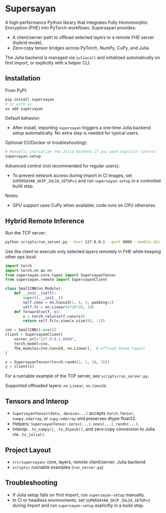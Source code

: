 # Supersayan

A high‑performance Python library that integrates Fully Homomorphic Encryption (FHE) into PyTorch workflows. Supersayan provides:

- A client/server path to offload selected layers to a remote FHE server (hybrid mode).
- Zero‑copy tensor bridges across PyTorch, NumPy, CuPy, and Julia.

The Julia backend is managed via `juliacall` and initialized automatically on first import, or explicitly with a helper CLI.

## Installation

From PyPI:

```bash
pip install supersayan
# or with uv
uv add supersayan
```

Default behavior:
- After install, importing `supersayan` triggers a one‑time Julia backend setup automatically. No extra step is needed for typical users.

Optional (CI/Docker or troubleshooting):

```bash
# Manually initialize the Julia backend if you want explicit control
supersayan-setup
```

Advanced control (not recommended for regular users):
- To prevent network access during import in CI images, set `SUPERSAYAN_SKIP_JULIA_SETUP=1` and run `supersayan-setup` in a controlled build step.

Notes:
- GPU support uses CuPy when available; code runs on CPU otherwise.

## Hybrid Remote Inference

Run the TCP server:

```bash
python scripts/run_server.py --host 127.0.0.1 --port 8000 --models-dir /tmp/supersayan/models
```

Use the client to execute only selected layers remotely in FHE while keeping other ops local:

```python
import torch
import torch.nn as nn
from supersayan.core.types import SupersayanTensor
from supersayan.remote import SupersayanClient

class SmallCNN(nn.Module):
    def __init__(self):
        super().__init__()
        self.conv = nn.Conv2d(1, 4, 3, padding=1)
        self.fc = nn.Linear(4*28*28, 10)
    def forward(self, x):
        x = torch.relu(self.conv(x))
        return self.fc(x.view(x.size(0), -1))

cnn = SmallCNN().eval()
client = SupersayanClient(
    server_url="127.0.0.1:8000",
    torch_model=cnn,
    fhe_modules=[nn.Conv2d, nn.Linear],  # offload these layers
)

x = SupersayanTensor(torch.randn(1, 1, 28, 28))
y = client(x)
```

For a runnable example of the TCP server, see `scripts/run_server.py`.

Supported offloaded layers: `nn.Linear`, `nn.Conv2d`.

## Tensors and Interop

- `SupersayanTensor(data, device=...)` accepts `torch.Tensor`, `numpy.ndarray`, or `cupy.ndarray` and preserves dtype float32.
- Helpers: `SupersayanTensor.zeros(...)`, `ones(...)`, `randn(...)`.
- Interop: `.to_numpy()`, `.to_dlpack()`, and zero‑copy conversion to Julia via `.to_julia()`.

## Project Layout

- `src/supersayan/` core, layers, remote client/server, Julia backend
- `scripts/` runnable examples (`run_server.py`)

## Troubleshooting

- If Julia setup fails on first import, run `supersayan-setup` manually.
- In CI or headless environments, set `SUPERSAYAN_SKIP_JULIA_SETUP=1` during import and run `supersayan-setup` explicitly in a build step.
